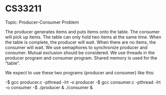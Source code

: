 # CS33211

Topic: Producer-Consumer Problem

The producer generates items and puts items onto the table. The consumer will pick up items. The table can only hold two items at the same time. When the table is complete, the producer will wait. When there are no items, the consumer will wait. We use semaphores to synchronize producer and consumer.  Mutual exclusion should be considered. We use threads in the producer program and consumer program. Shared memory is used for the “table”.

We expect to use these two programs (producer and consumer) like this:

-$ gcc producer.c -pthread -lrt -o producer
-$ gcc consumer.c -pthread -lrt -o consumer
-$ ./producer & ./consumer &